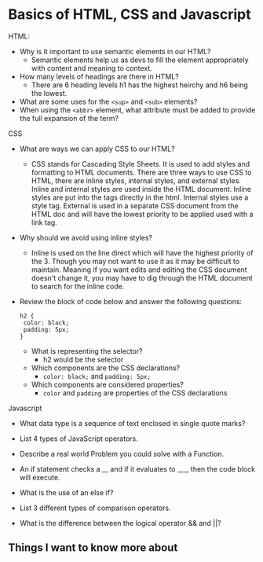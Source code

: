 # Basics of HTML, CSS and Javascript

HTML:

* Why is it important to use semantic elements in our HTML? 
    * Semantic elements help us as devs to fill the element appropriately with content and meaning to context.  
* How many levels of headings are there in HTML?
    * There are 6 heading levels h1 has the highest heirchy and h6 being the lowest.
* What are some uses for the `<sup>` and `<sub>` elements?
* When using the `<abbr>` element, what attribute must be added to provide the full expansion of the term?

CSS

* What are ways we can apply CSS to our HTML?
    * CSS stands for Cascading Style Sheets.
It is used to add styles and formatting to HTML documents.
There are three ways to use CSS to HTML, there are inline styles, internal styles, and external styles. Inline and internal styles are used inside the HTML document. Inline styles are put into the tags directly in the html. Internal styles use a style tag. External is used in a separate CSS document from the HTML doc and will have the lowest priority to be applied used with a link tag.
* Why should we avoid using inline styles?
    - Inline is used on the line direct which will have the highest priority of the 3. Though you may not want to use it as it may be difficult to maintain. Meaning if you want edits and editing the CSS document doesn't change it, you may have to dig through the HTML document to search for the inline code.  
* Review the block of code below and answer the following questions:

    ```
   h2 {
     color: black;
     padding: 5px;
   }
    ```

    * What is representing the selector?
        * h2 would be the selector
    * Which components are the CSS declarations?
        * `color: black;` and `padding: 5px;`
    * Which components are considered properties?
        * `color` and `padding` are properties of the CSS declarations

Javascript

* What data type is a sequence of text enclosed in single quote marks?
* List 4 types of JavaScript operators.
* Describe a real world Problem you could solve with a Function.


* An if statement checks a __ and if it evaluates to ___, then the code block will execute.
* What is the use of an else if?
* List 3 different types of comparison operators.
* What is the difference between the logical operator && and ||?


## Things I want to know more about


